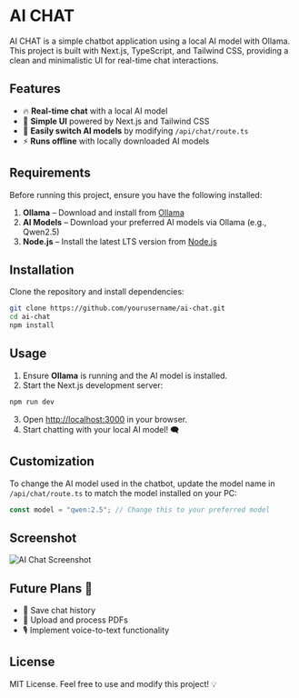# AI CHAT

AI CHAT is a simple chatbot application using a local AI model with Ollama. This project is built with Next.js, TypeScript, and Tailwind CSS, providing a clean and minimalistic UI for real-time chat interactions.

## Features

- 🔥 **Real-time chat** with a local AI model
- 🎨 **Simple UI** powered by Next.js and Tailwind CSS
- 🔄 **Easily switch AI models** by modifying `/api/chat/route.ts`
- ⚡ **Runs offline** with locally downloaded AI models

## Requirements

Before running this project, ensure you have the following installed:

1. **Ollama** – Download and install from [Ollama](https://ollama.ai/)
2. **AI Models** – Download your preferred AI models via Ollama (e.g., Qwen2.5)
3. **Node.js** – Install the latest LTS version from [Node.js](https://nodejs.org/)

## Installation

Clone the repository and install dependencies:

```sh
git clone https://github.com/yourusername/ai-chat.git
cd ai-chat
npm install
```

## Usage

1. Ensure **Ollama** is running and the AI model is installed.
2. Start the Next.js development server:

```sh
npm run dev
```

3. Open [http://localhost:3000](http://localhost:3000) in your browser.
4. Start chatting with your local AI model! 🗨️

## Customization

To change the AI model used in the chatbot, update the model name in `/api/chat/route.ts` to match the model installed on your PC:

```ts
const model = "qwen:2.5"; // Change this to your preferred model
```

## Screenshot

![AI Chat Screenshot](image.png)

## Future Plans 🚀

- 💾 Save chat history
- 📂 Upload and process PDFs
- 🎙️ Implement voice-to-text functionality

## License

MIT License. Feel free to use and modify this project! 💡

